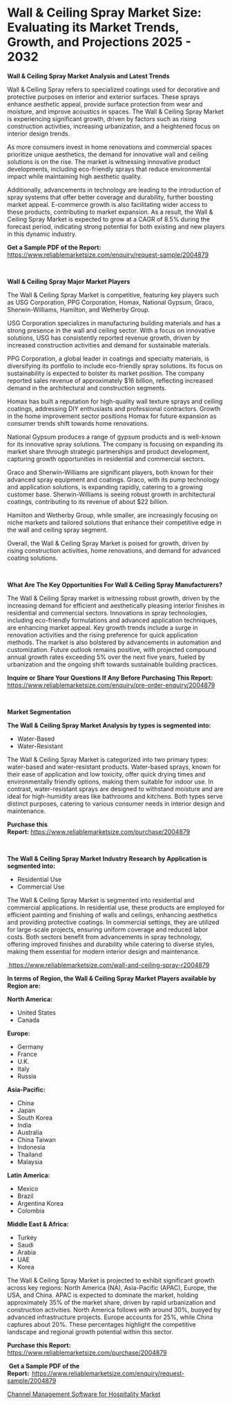 <p><h1>Wall & Ceiling Spray Market Size: Evaluating its Market Trends, Growth, and Projections 2025 - 2032</h1></p><p><strong>Wall & Ceiling Spray Market Analysis and Latest Trends</strong></p>
<p><p>Wall & Ceiling Spray refers to specialized coatings used for decorative and protective purposes on interior and exterior surfaces. These sprays enhance aesthetic appeal, provide surface protection from wear and moisture, and improve acoustics in spaces. The Wall & Ceiling Spray Market is experiencing significant growth, driven by factors such as rising construction activities, increasing urbanization, and a heightened focus on interior design trends. </p><p>As more consumers invest in home renovations and commercial spaces prioritize unique aesthetics, the demand for innovative wall and ceiling solutions is on the rise. The market is witnessing innovative product developments, including eco-friendly sprays that reduce environmental impact while maintaining high aesthetic quality. </p><p>Additionally, advancements in technology are leading to the introduction of spray systems that offer better coverage and durability, further boosting market appeal. E-commerce growth is also facilitating wider access to these products, contributing to market expansion. As a result, the Wall & Ceiling Spray Market is expected to grow at a CAGR of 8.5% during the forecast period, indicating strong potential for both existing and new players in this dynamic industry.</p></p>
<p><strong>Get a Sample PDF of the Report:&nbsp;</strong> <a href="https://www.reliablemarketsize.com/enquiry/request-sample/2004879?utm_campaign=1929&utm_medium=2&utm_source=Github&utm_content=ia&utm_term=15012025&utm_id=wall-ceiling-spray">https://www.reliablemarketsize.com/enquiry/request-sample/2004879</a></p>
<p>&nbsp;</p>
<p><strong>Wall & Ceiling Spray Major Market Players</strong></p>
<p><p>The Wall & Ceiling Spray Market is competitive, featuring key players such as USG Corporation, PPG Corporation, Homax, National Gypsum, Graco, Sherwin-Williams, Hamilton, and Wetherby Group. </p><p>USG Corporation specializes in manufacturing building materials and has a strong presence in the wall and ceiling sector. With a focus on innovative solutions, USG has consistently reported revenue growth, driven by increased construction activities and demand for sustainable materials.</p><p>PPG Corporation, a global leader in coatings and specialty materials, is diversifying its portfolio to include eco-friendly spray solutions. Its focus on sustainability is expected to bolster its market position. The company reported sales revenue of approximately $16 billion, reflecting increased demand in the architectural and construction segments.</p><p>Homax has built a reputation for high-quality wall texture sprays and ceiling coatings, addressing DIY enthusiasts and professional contractors. Growth in the home improvement sector positions Homax for future expansion as consumer trends shift towards home renovations.</p><p>National Gypsum produces a range of gypsum products and is well-known for its innovative spray solutions. The company is focusing on expanding its market share through strategic partnerships and product development, capturing growth opportunities in residential and commercial sectors.</p><p>Graco and Sherwin-Williams are significant players, both known for their advanced spray equipment and coatings. Graco, with its pump technology and application solutions, is expanding rapidly, catering to a growing customer base. Sherwin-Williams is seeing robust growth in architectural coatings, contributing to its revenue of about $22 billion.</p><p>Hamilton and Wetherby Group, while smaller, are increasingly focusing on niche markets and tailored solutions that enhance their competitive edge in the wall and ceiling spray segment. </p><p>Overall, the Wall & Ceiling Spray Market is poised for growth, driven by rising construction activities, home renovations, and demand for advanced coating solutions.</p></p>
<p>&nbsp;</p>
<p><strong>What Are The Key Opportunities For Wall & Ceiling Spray Manufacturers?</strong></p>
<p><p>The Wall & Ceiling Spray market is witnessing robust growth, driven by the increasing demand for efficient and aesthetically pleasing interior finishes in residential and commercial sectors. Innovations in spray technologies, including eco-friendly formulations and advanced application techniques, are enhancing market appeal. Key growth trends include a surge in renovation activities and the rising preference for quick application methods. The market is also bolstered by advancements in automation and customization. Future outlook remains positive, with projected compound annual growth rates exceeding 5% over the next five years, fueled by urbanization and the ongoing shift towards sustainable building practices.</p></p>
<p><strong>Inquire or Share Your Questions If Any Before Purchasing This Report:</strong> <a href="https://www.reliablemarketsize.com/enquiry/pre-order-enquiry/2004879?utm_campaign=1929&utm_medium=2&utm_source=Github&utm_content=ia&utm_term=15012025&utm_id=wall-ceiling-spray">https://www.reliablemarketsize.com/enquiry/pre-order-enquiry/2004879</a></p>
<p>&nbsp;</p>
<p><strong>Market Segmentation</strong></p>
<p><strong>The Wall & Ceiling Spray Market Analysis by types is segmented into:</strong></p>
<p><ul><li>Water-Based</li><li>Water-Resistant</li></ul></p>
<p><p>The Wall & Ceiling Spray Market is categorized into two primary types: water-based and water-resistant products. Water-based sprays, known for their ease of application and low toxicity, offer quick drying times and environmentally friendly options, making them suitable for indoor use. In contrast, water-resistant sprays are designed to withstand moisture and are ideal for high-humidity areas like bathrooms and kitchens. Both types serve distinct purposes, catering to various consumer needs in interior design and maintenance.</p></p>
<p><strong>Purchase this Report:&nbsp;</strong><a href="https://www.reliablemarketsize.com/purchase/2004879?utm_campaign=1929&utm_medium=2&utm_source=Github&utm_content=ia&utm_term=15012025&utm_id=wall-ceiling-spray">https://www.reliablemarketsize.com/purchase/2004879</a></p>
<p>&nbsp;</p>
<p><strong>The Wall & Ceiling Spray Market Industry Research by Application is segmented into:</strong></p>
<p><ul><li>Residential Use</li><li>Commercial Use</li></ul></p>
<p><p>The Wall & Ceiling Spray Market is segmented into residential and commercial applications. In residential use, these products are employed for efficient painting and finishing of walls and ceilings, enhancing aesthetics and providing protective coatings. In commercial settings, they are utilized for large-scale projects, ensuring uniform coverage and reduced labor costs. Both sectors benefit from advancements in spray technology, offering improved finishes and durability while catering to diverse styles, making them essential for modern interior design and maintenance.</p></p>
<p><a href="https://www.reliablemarketsize.com/wall-and-ceiling-spray-r2004879?utm_campaign=1929&utm_medium=2&utm_source=Github&utm_content=ia&utm_term=15012025&utm_id=wall-ceiling-spray">&nbsp;https://www.reliablemarketsize.com/wall-and-ceiling-spray-r2004879</a></p>
<p><strong>In terms of Region, the Wall & Ceiling Spray Market Players available by Region are:</strong></p>
<p>
    <p> <strong> North America: </strong>
        <ul>
            <li>United States</li>
            <li>Canada</li>
        </ul>
        </p> 
    <p> <strong> Europe: </strong>
        <ul>
            <li>Germany</li>
            <li>France</li>
            <li>U.K.</li>
            <li>Italy</li>
            <li>Russia</li>
        </ul>
        </p> 
    <p> <strong> Asia-Pacific: </strong>
        <ul>
            <li>China</li>
            <li>Japan</li>
            <li>South Korea</li>
            <li>India</li>
            <li>Australia</li>
            <li>China Taiwan</li>
            <li>Indonesia</li>
            <li>Thailand</li>
            <li>Malaysia</li>
        </ul>
        </p> 
    <p> <strong> Latin America: </strong>
        <ul>
            <li>Mexico</li>
            <li>Brazil</li>
            <li>Argentina Korea</li>
            <li>Colombia</li>
        </ul>
        </p> 
    <p> <strong> Middle East & Africa: </strong>
        <ul>
            <li>Turkey</li>
            <li>Saudi</li>
            <li>Arabia</li>
            <li>UAE</li>
            <li>Korea</li>
        </ul>
    </p>
    </p>
<p><p>The Wall & Ceiling Spray Market is projected to exhibit significant growth across key regions: North America (NA), Asia-Pacific (APAC), Europe, the USA, and China. APAC is expected to dominate the market, holding approximately 35% of the market share, driven by rapid urbanization and construction activities. North America follows with around 30%, buoyed by advanced infrastructure projects. Europe accounts for 25%, while China captures about 20%. These percentages highlight the competitive landscape and regional growth potential within this sector.</p></p>
<p><strong>Purchase this Report: </strong><a href="https://www.reliablemarketsize.com/purchase/2004879?utm_campaign=1929&utm_medium=2&utm_source=Github&utm_content=ia&utm_term=15012025&utm_id=wall-ceiling-spray">https://www.reliablemarketsize.com/purchase/2004879</a></p>
<p>&nbsp;<strong>Get a Sample PDF of the Report:&nbsp;&nbsp;</strong><a href="https://www.reliablemarketsize.com/enquiry/request-sample/2004879?utm_campaign=1929&utm_medium=2&utm_source=Github&utm_content=ia&utm_term=15012025&utm_id=wall-ceiling-spray">https://www.reliablemarketsize.com/enquiry/request-sample/2004879</a></p>
<p><strong></strong></p>
<p><p><a href="https://github.com/dringals/Market-Research-Report-List-6/blob/main/channel-management-software-for-hospitality-market.md?utm_campaign=1929&utm_medium=2&utm_source=Github&utm_content=ia&utm_term=15012025&utm_id=wall-ceiling-spray">Channel Management Software for Hospitality Market</a></p></p>